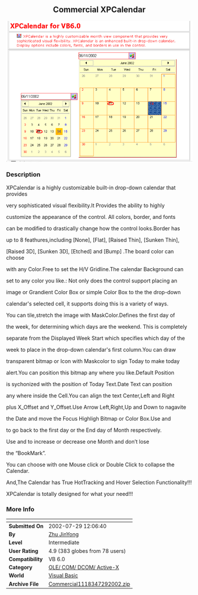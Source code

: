 ﻿<div align="center">

## Commercial XPCalendar

<img src="PIC2002612440138650.gif">
</div>

### Description

XPCalendar is a highly customizable built-in drop-down calendar that provides

very sophisticated visual flexibility.It Provides the ability to highly

customize the appearance of the control. All colors, border, and fonts

can be modified to drastically change how the control looks.Border has

up to 8 feathures,including [None], [Flat], [Raised Thin], [Sunken Thin],

[Raised 3D], [Sunken 3D], [Etched] and [Bump] .The board color can choose

with any Color.Free to set the H/V Gridline.The calendar Background can

set to any color you like.: Not only does the control support placing an

image or Grandient Color Box or simple Color Box to the the drop-down

calendar's selected cell, it supports doing this is a variety of ways.

You can tile,stretch the image with MaskColor.Defines the first day of

the week, for determining which days are the weekend. This is completely

separate from the Displayed Week Start which specifies which day of the

week to place in the drop-down calendar's first column.You can draw

transparent bitmap or Icon with Maskcolor to sign Today to make today

alert.You can position this bitmap any where you like.Default Position

is sychonized with the position of Today Text.Date Text can position

any where inside the Cell.You can align the text Center,Left and Right

plus X_Offset and Y_Offset.Use Arrow Left,Right,Up and Down to nagavite

the Date and move the Focus Highligh Bitmap or Color Box.Use <Home> and

<End> to go back to the first day or the End day of Month respectively.

Use <PgUp> and <PgDn> to increase or decrease one Month and don’t lose

the “BookMark”.

You can choose with one Mouse click or Double Click to collapse the Calendar.

And,The Calendar has True HotTracking and Hover Selection Functionality!!!

XPCalendar is totally designed for what your need!!!
 
### More Info
 


<span>             |<span>
---                |---
**Submitted On**   |2002-07-29 12:06:40
**By**             |[Zhu JinYong](https://github.com/Planet-Source-Code/PSCIndex/blob/master/ByAuthor/zhu-jinyong.md)
**Level**          |Intermediate
**User Rating**    |4.9 (383 globes from 78 users)
**Compatibility**  |VB 6\.0
**Category**       |[OLE/ COM/ DCOM/ Active\-X](https://github.com/Planet-Source-Code/PSCIndex/blob/master/ByCategory/ole-com-dcom-active-x__1-29.md)
**World**          |[Visual Basic](https://github.com/Planet-Source-Code/PSCIndex/blob/master/ByWorld/visual-basic.md)
**Archive File**   |[Commercial1118347292002\.zip](https://github.com/Planet-Source-Code/zhu-jinyong-commercial-xpcalendar__1-35744/archive/master.zip)








